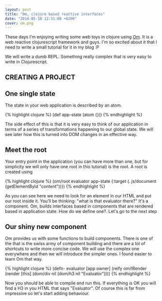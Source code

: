 ```yaml
---
layout: post
title: "Om, clojure based reactive interfaces"
date: "2014-05-18 12:31:08 +0200"
cover: om.png
---
```


These days I'm enjoying writing some web toys in clojure using [Om](https://github.com/swannodette/om). It is a web reactive clojurescript framework and guys. I'm so excited about it that I need to write a small tutorial for it in my blog :P

We will write a dumb REPL. Something really complex that is very easy to write in Clojurescript.

## CREATING A PROJECT

## One single state

The state in your web application is described by an atom. 

{% highlight clojure %}
(def app-state
  (atom {}))
{% endhighlight %}

The side effect of this is that it is very easy to think of our application in terms of a series of transformations happening to our global state. We will see later how this is turned into DOM changes in an effective way.

## Meet the root

Your entry point in the application (you can have more than one, but for simplicity we will only have one root in this tutorial) is the root. A root is created using

{% highlight clojure %}
(om/root
  evaluator
  app-state
  {:target (. js/document (getElementById "content"))})
{% endhighlight %}

As you can see here we need to look for an element in our HTML and put our root inside it. You'll be thinking: "what is that evaluator there?" It's a component. Om, builds interfaces based in components that are rendered based in application state. How do we define one?. Let's go to the next step

## Our shiny new component

Om provides us with some functions to build components. There is one of the that is the swiss army of component building and there are a lot of shortcuts to write more concise code. We will use the complex one everywhere and then we will introduce the simpler ones. I found easier to learn Om that way.

{% highlight clojure %}
(defn- evaluator [app owner]
  (reify
    om/IRender
    (render [this]
      (dom/div nil
               (dom/h3 nil "Evaluator"))))
{% endhighlight %}

Now you should be able to compile and run this. If everything is OK you will find a H3 in you HTML that says "Evaluator". Of course this is far from impressive so let's start adding behaviour.

